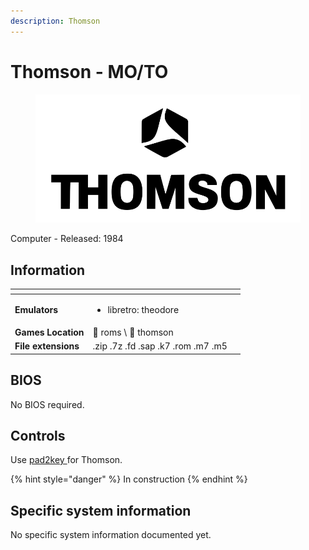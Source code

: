 ```yaml
---
description: Thomson
---
```


# Thomson - MO/TO

<div align="left">

<figure><img src="https://raw.githubusercontent.com/fabricecaruso/es-theme-carbon/52ff37c9e265587d006945a2ba695b5a962b3a3d/art/logos/thomson.svg" alt=""><figcaption></figcaption></figure>

</div>

Computer - Released: 1984



## Information

<table data-header-hidden><thead><tr><th></th><th></th><th data-hidden></th></tr></thead><tbody><tr><td><strong>Emulators</strong></td><td><ul><li>libretro: theodore</li></ul></td><td></td></tr><tr><td><strong>Games Location</strong></td><td><span data-gb-custom-inline data-tag="emoji" data-code="1f4c1">📁</span> roms \ <span data-gb-custom-inline data-tag="emoji" data-code="1f4c2">📂</span> thomson</td><td></td></tr><tr><td><strong>File extensions</strong></td><td>.zip .7z .fd .sap .k7 .rom .m7 .m5</td><td></td></tr></tbody></table>

## BIOS

No BIOS required.

## Controls

Use [pad2key ](../../../controllers/pad2key.md)for Thomson.

{% hint style="danger" %}
In construction
{% endhint %}

## Specific system information

No specific system information documented yet.

